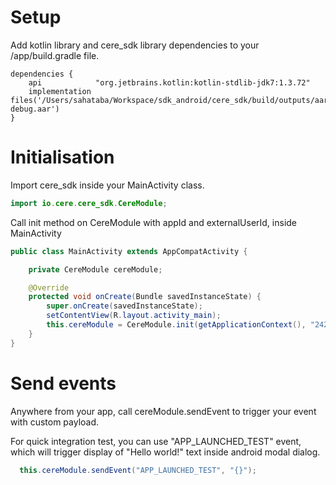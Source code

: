 # Setup

Add kotlin library and cere_sdk library dependencies to your /app/build.gradle file.

```
dependencies {
    api            "org.jetbrains.kotlin:kotlin-stdlib-jdk7:1.3.72"
    implementation files('/Users/sahataba/Workspace/sdk_android/cere_sdk/build/outputs/aar/cere_sdk-debug.aar')
}
```

# Initialisation

Import cere_sdk inside your MainActivity class.

```java
import io.cere.cere_sdk.CereModule;
```

Call init method on CereModule with appId and externalUserId, inside MainActivity 

```java
public class MainActivity extends AppCompatActivity {

    private CereModule cereModule;

    @Override
    protected void onCreate(Bundle savedInstanceState) {
        super.onCreate(savedInstanceState);
        setContentView(R.layout.activity_main);
        this.cereModule = CereModule.init(getApplicationContext(), "242", "sdfsdfsdf3243rfsd");
    }   
}
```

# Send events

Anywhere from your app, call cereModule.sendEvent to trigger your event with custom payload.

For quick integration test, you can use "APP_LAUNCHED_TEST" event, which will trigger display of "Hello world!" text inside android modal dialog.

```java
  this.cereModule.sendEvent("APP_LAUNCHED_TEST", "{}");
```

